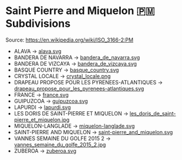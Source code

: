 # Saint Pierre and Miquelon 🇵🇲 Subdivisions

Source: https://en.wikipedia.org/wiki/ISO_3166-2:PM

* ALAVA -> [alava.svg](https://github.com/amckenna41/iso3166-flag-icons/blob/main/iso3166-2-icons/PM/alava.svg)
* BANDERA DE NAVARRA -> [bandera_de_navarra.svg](https://github.com/amckenna41/iso3166-flag-icons/blob/main/iso3166-2-icons/PM/bandera_de_navarra.svg)
* BANDERA DE VIZCAYA -> [bandera_de_vizcaya.svg](https://github.com/amckenna41/iso3166-flag-icons/blob/main/iso3166-2-icons/PM/bandera_de_vizcaya.svg)
* BASQUE COUNTRY -> [basque_country.svg](https://github.com/amckenna41/iso3166-flag-icons/blob/main/iso3166-2-icons/PM/basque_country.svg)
* CRYSTAL LOCALE -> [crystal_locale.png](https://github.com/amckenna41/iso3166-flag-icons/blob/main/iso3166-2-icons/PM/crystal_locale.png)
* DRAPEAU PROPOSE POUR LES PYRENEES-ATLANTIQUES -> [drapeau_propose_pour_les_pyrenees-atlantiques.svg](https://github.com/amckenna41/iso3166-flag-icons/blob/main/iso3166-2-icons/PM/drapeau_propose_pour_les_pyrenees-atlantiques.svg)
* FRANCE -> [france.svg](https://github.com/amckenna41/iso3166-flag-icons/blob/main/iso3166-2-icons/PM/france.svg)
* GUIPUZCOA -> [guipuzcoa.svg](https://github.com/amckenna41/iso3166-flag-icons/blob/main/iso3166-2-icons/PM/guipuzcoa.svg)
* LAPURDI -> [lapurdi.svg](https://github.com/amckenna41/iso3166-flag-icons/blob/main/iso3166-2-icons/PM/lapurdi.svg)
* LES DORIS DE SAINT-PIERRE ET MIQUELON -> [les_doris_de_saint-pierre_et_miquelon.jpg](https://github.com/amckenna41/iso3166-flag-icons/blob/main/iso3166-2-icons/PM/les_doris_de_saint-pierre_et_miquelon.jpg)
* MIQUELON-LANGLADE -> [miquelon-langlade.svg](https://github.com/amckenna41/iso3166-flag-icons/blob/main/iso3166-2-icons/PM/miquelon-langlade.svg)
* SAINT-PIERRE AND MIQUELON -> [saint-pierre_and_miquelon.svg](https://github.com/amckenna41/iso3166-flag-icons/blob/main/iso3166-2-icons/PM/saint-pierre_and_miquelon.svg)
* VANNES SEMAINE DU GOLFE 2015 2 -> [vannes_semaine_du_golfe_2015_2.jpg](https://github.com/amckenna41/iso3166-flag-icons/blob/main/iso3166-2-icons/PM/vannes_semaine_du_golfe_2015_2.jpg)
* ZUBEROA -> [zuberoa.svg](https://github.com/amckenna41/iso3166-flag-icons/blob/main/iso3166-2-icons/PM/zuberoa.svg)
